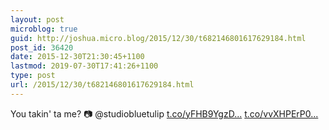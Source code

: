 ```yaml
---
layout: post
microblog: true
guid: http://joshua.micro.blog/2015/12/30/t682146801617629184.html
post_id: 36420
date: 2015-12-30T21:30:45+1100
lastmod: 2019-07-30T17:41:26+1100
type: post
url: /2015/12/30/t682146801617629184.html
---
```

You takin' ta me? 📷 @studiobluetulip [t.co/yFHB9YgzD...](https://t.co/yFHB9YgzD0) [t.co/vvXHPErP0...](https://t.co/vvXHPErP0R)
